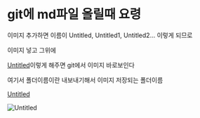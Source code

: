 # git에 md파일 올릴때 요령

이미지 추가하면 이름이 Untitled, Untitled1, Untitled2... 이렇게 되므로

이미지 넣고 그위에

[Untitled](./폴더이름/Untitled.png)이렇게 해주면 git에서 이미지 바로보인다

여기서 폴더이름이란 내보내기해서 이미지 저장되는 폴더이름

[Untitled](./md파일올릴때/Untitled.png)

![Untitled](git%E1%84%8B%E1%85%A6%20md%E1%84%91%E1%85%A1%E1%84%8B%E1%85%B5%E1%86%AF%20%E1%84%8B%E1%85%A9%E1%86%AF%E1%84%85%E1%85%B5%E1%86%AF%E1%84%84%E1%85%A2%20%E1%84%8B%E1%85%AD%E1%84%85%E1%85%A7%E1%86%BC%2080f53ed185e349988808185872d0f0a4/Untitled.png)